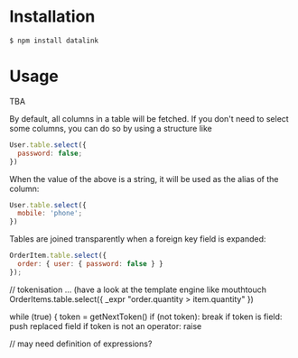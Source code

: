 # Installation

`$ npm install datalink`

# Usage

TBA

By default, all columns in a table will be fetched. If you don't need to select
some columns, you can do so by using a structure like

```js
User.table.select({
  password: false;
})
```

When the value of the above is a string, it will be used as the alias of the column:

```js
User.table.select({
  mobile: 'phone';
})
```

Tables are joined transparently when a foreign key field is expanded:

```js
OrderItem.table.select({
  order: { user: { password: false } }
});
```


// tokenisation ... (have a look at the template engine like mouthtouch
OrderItems.table.select({ _expr "order.quantity > item.quantity" })

while (true) {
  token = getNextToken()
  if (not token): break
  if token is field:
    push replaced field
  if token is not an operator:
    raise

// may need definition of expressions?
